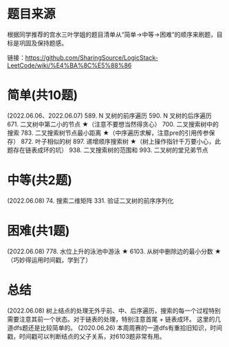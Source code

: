# 题目来源
根据同学推荐的宫水三叶学姐的题目清单从“简单->中等->困难”的顺序来刷题，目标是巩固及保持题感。

链接：https://github.com/SharingSource/LogicStack-LeetCode/wiki/%E4%BA%8C%E5%88%86

# 简单(共10题)
(2022.06.06、2022.06.07)
589. N 叉树的前序遍历
590. N 叉树的后序遍历
671. 二叉树中第二小的节点 ★（注意不要想当然得贪心）
700. 二叉搜索树中的搜索
783. 二叉搜索树节点最小距离 ★（中序遍历求解，注意pre的引用传参保存）
872. 叶子相似的树
897. 递增顺序搜索树 ★（树上操作指针千万要小心，此题存在链表成环的坑）
938. 二叉搜索树的范围和
993. 二叉树的堂兄弟节点

# 中等(共2题)
(2022.06.08)
74. 搜索二维矩阵
331. 验证二叉树的前序序列化

# 困难(共1题)
(2022.06.08)
778. 水位上升的泳池中游泳 ★
6103. 从树中删除边的最小分数 ★ （巧妙得运用时间戳，学到了）

# 总结
(2022.06.08)
树上结点的处理无外乎前、中、后序遍历，搜索的每一个过程特别需要注意其前一个状态。对于链表的处理，特别注意首尾 + 链表成环。
这里的几道dfs题还是比较简单的。
(2020.06.26)
本周周赛的一道dfs有重拾旧知识，时间戳，时间戳可以判断结点的父子关系，对6103题非常有用。